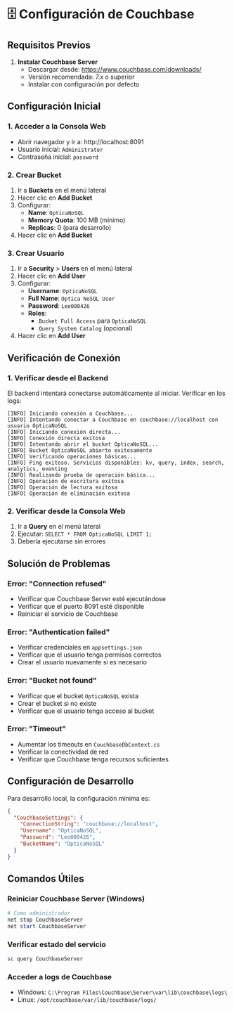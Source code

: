 # 🗄️ Configuración de Couchbase

## Requisitos Previos

1. **Instalar Couchbase Server**
   - Descargar desde: https://www.couchbase.com/downloads/
   - Versión recomendada: 7.x o superior
   - Instalar con configuración por defecto

## Configuración Inicial

### 1. Acceder a la Consola Web
- Abrir navegador y ir a: http://localhost:8091
- Usuario inicial: `Administrator`
- Contraseña inicial: `password`

### 2. Crear Bucket
1. Ir a **Buckets** en el menú lateral
2. Hacer clic en **Add Bucket**
3. Configurar:
   - **Name**: `OpticaNoSQL`
   - **Memory Quota**: 100 MB (mínimo)
   - **Replicas**: 0 (para desarrollo)
4. Hacer clic en **Add Bucket**

### 3. Crear Usuario
1. Ir a **Security** > **Users** en el menú lateral
2. Hacer clic en **Add User**
3. Configurar:
   - **Username**: `OpticaNoSQL`
   - **Full Name**: `Optica NoSQL User`
   - **Password**: `Leo000426`
   - **Roles**: 
     - `Bucket Full Access` para `OpticaNoSQL`
     - `Query System Catalog` (opcional)
4. Hacer clic en **Add User**

## Verificación de Conexión

### 1. Verificar desde el Backend
El backend intentará conectarse automáticamente al iniciar. Verificar en los logs:

```
[INFO] Iniciando conexión a Couchbase...
[INFO] Intentando conectar a Couchbase en couchbase://localhost con usuario OpticaNoSQL
[INFO] Iniciando conexión directa...
[INFO] Conexión directa exitosa
[INFO] Intentando abrir el bucket OpticaNoSQL...
[INFO] Bucket OpticaNoSQL abierto exitosamente
[INFO] Verificando operaciones básicas...
[INFO] Ping exitoso. Servicios disponibles: kv, query, index, search, analytics, eventing
[INFO] Realizando prueba de operación básica...
[INFO] Operación de escritura exitosa
[INFO] Operación de lectura exitosa
[INFO] Operación de eliminación exitosa
```

### 2. Verificar desde la Consola Web
1. Ir a **Query** en el menú lateral
2. Ejecutar: `SELECT * FROM OpticaNoSQL LIMIT 1;`
3. Debería ejecutarse sin errores

## Solución de Problemas

### Error: "Connection refused"
- Verificar que Couchbase Server esté ejecutándose
- Verificar que el puerto 8091 esté disponible
- Reiniciar el servicio de Couchbase

### Error: "Authentication failed"
- Verificar credenciales en `appsettings.json`
- Verificar que el usuario tenga permisos correctos
- Crear el usuario nuevamente si es necesario

### Error: "Bucket not found"
- Verificar que el bucket `OpticaNoSQL` exista
- Crear el bucket si no existe
- Verificar que el usuario tenga acceso al bucket

### Error: "Timeout"
- Aumentar los timeouts en `CouchbaseDbContext.cs`
- Verificar la conectividad de red
- Verificar que Couchbase tenga recursos suficientes

## Configuración de Desarrollo

Para desarrollo local, la configuración mínima es:

```json
{
  "CouchbaseSettings": {
    "ConnectionString": "couchbase://localhost",
    "Username": "OpticaNoSQL",
    "Password": "Leo000426",
    "BucketName": "OpticaNoSQL"
  }
}
```

## Comandos Útiles

### Reiniciar Couchbase Server (Windows)
```powershell
# Como administrador
net stop CouchbaseServer
net start CouchbaseServer
```

### Verificar estado del servicio
```powershell
sc query CouchbaseServer
```

### Acceder a logs de Couchbase
- Windows: `C:\Program Files\Couchbase\Server\var\lib\couchbase\logs\`
- Linux: `/opt/couchbase/var/lib/couchbase/logs/` 